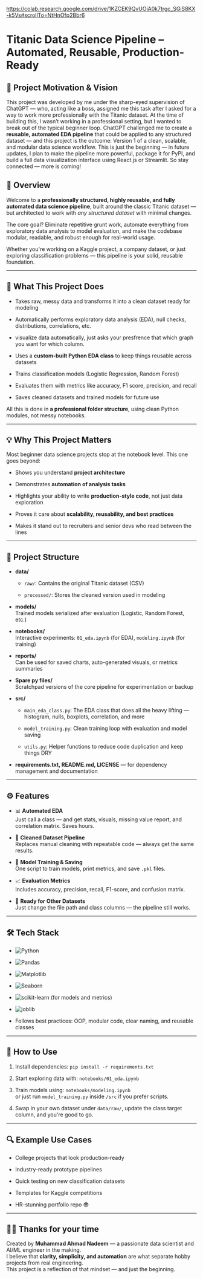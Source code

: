 https://colab.research.google.com/drive/1KZCEK9QvUOiA0k7trgc_SGiS8KX-k5Vs#scrollTo=NtHnOfp2Bbr6


Titanic Data Science Pipeline – Automated, Reusable, Production-Ready
=====================================================================

🧠 Project Motivation & Vision
------------------------------

This project was developed by me under the sharp-eyed supervision of ChatGPT — who, acting like a boss, assigned me this task after I asked for a way to work more professionally with the Titanic dataset. At the time of building this, I wasn’t working in a professional setting, but I wanted to break out of the typical beginner loop. ChatGPT challenged me to create a **reusable, automated EDA pipeline** that could be applied to any structured dataset — and this project is the outcome: Version 1 of a clean, scalable, and modular data science workflow. This is just the beginning — in future updates, I plan to make the pipeline more powerful, package it for PyPI, and build a full data visualization interface using React.js or Streamlit. So stay connected — more is coming!

📌 Overview
-----------

Welcome to a **professionally structured, highly reusable, and fully automated data science pipeline**, built around the classic Titanic dataset — but architected to work with _any structured dataset_ with minimal changes.

The core goal? Eliminate repetitive grunt work, automate everything from exploratory data analysis to model evaluation, and make the codebase modular, readable, and robust enough for real-world usage.

Whether you're working on a Kaggle project, a company dataset, or just exploring classification problems — this pipeline is your solid, reusable foundation.

* * *

🎯 What This Project Does
-------------------------

*   Takes raw, messy data and transforms it into a clean dataset ready for modeling
    
*   Automatically performs exploratory data analysis (EDA), null checks, distributions, correlations, etc.

*   visualize data automatically, just asks your presfrence that which graph you want for which column.
    
*   Uses a **custom-built Python EDA class** to keep things reusable across datasets
    
*   Trains classification models (Logistic Regression, Random Forest)
    
*   Evaluates them with metrics like accuracy, F1 score, precision, and recall
    
*   Saves cleaned datasets and trained models for future use
    

All this is done in **a professional folder structure**, using clean Python modules, not messy notebooks.

* * *

💡 Why This Project Matters
---------------------------

Most beginner data science projects stop at the notebook level. This one goes beyond:

*   Shows you understand **project architecture**
    
*   Demonstrates **automation of analysis tasks**
    
*   Highlights your ability to write **production-style code**, not just data exploration
    
*   Proves it care about **scalability, reusability, and best practices**
    
*   Makes it stand out to recruiters and senior devs who read between the lines
    
* * *

🧱 Project Structure
--------------------

*   **data/**
    
    *   `raw/`: Contains the original Titanic dataset (CSV)
        
    *   `processed/`: Stores the cleaned version used in modeling
        
*   **models/**  
    Trained models serialized after evaluation (Logistic, Random Forest, etc.)
    
*   **notebooks/**  
    Interactive experiments: `01_eda.ipynb` (for EDA), `modeling.ipynb` (for training)
    
*   **reports/**  
    Can be used for saved charts, auto-generated visuals, or metrics summaries
    
*   **Spare py files/**  
    Scratchpad versions of the core pipeline for experimentation or backup
    
*   **src/**
    
    *   `main_eda_class.py`: The EDA class that does all the heavy lifting — histogram, nulls, boxplots, correlation, and more
        
    *   `model_training.py`: Clean training loop with evaluation and model saving
        
    *   `utils.py`: Helper functions to reduce code duplication and keep things DRY
        
*   **requirements.txt, README.md, LICENSE** — for dependency management and documentation
    

* * *

⚙️ Features
-----------

*   📊 **Automated EDA**  
    Just call a class — and get stats, visuals, missing value report, and correlation matrix. Saves hours.
    
*   🧼 **Cleaned Dataset Pipeline**  
    Replaces manual cleaning with repeatable code — always get the same results.
    
*   🤖 **Model Training & Saving**  
    One script to train models, print metrics, and save `.pkl` files.
    
*   📈 **Evaluation Metrics**  
    Includes accuracy, precision, recall, F1-score, and confusion matrix.
    
*   💾 **Ready for Other Datasets**  
    Just change the file path and class columns — the pipeline still works.
    

* * *

🛠️ Tech Stack
--------------

*   ![Python](https://img.shields.io/badge/Python-3.x-3776AB?logo=python&logoColor=white) 
    
*   ![Pandas](https://img.shields.io/badge/Pandas-2.1.4-150458?logo=pandas&logoColor=white) 

*   ![Matplotlib](https://img.shields.io/badge/Matplotlib-3.8.4-11557C?logo=matplotlib&logoColor=white) 

*   ![Seaborn](https://img.shields.io/badge/Seaborn-0.13.2-42A5F5?logo=seaborn&logoColor=white) 
    
*   ![scikit-learn](https://img.shields.io/badge/scikit--learn-1.4-F7931E?logo=scikit-learn&logoColor=white) (for models and metrics)
    
*   ![joblib](https://img.shields.io/badge/joblib-0.13.2-42A5F5?logo=joblib&logoColor=white) 
    
    
*   Follows best practices: OOP, modular code, clear naming, and reusable classes
    

* * *

📌 How to Use
-------------

1.  Install dependencies: `pip install -r requirements.txt`
    
2.  Start exploring data with: `notebooks/01_eda.ipynb`
    
3.  Train models using: `notebooks/modeling.ipynb`  
    or just run `model_training.py` inside `/src` if you prefer scripts.
    
4.  Swap in your own dataset under `data/raw/`, update the class target column, and you're good to go.
    

* * *

🔍 Example Use Cases
--------------------

*   College projects that look production-ready
    
*   Industry-ready prototype pipelines
    
*   Quick testing on new classification datasets
    
*   Templates for Kaggle competitions
    
*   HR-stunning portfolio repo 😎
    

* * *

🙋‍♂️ Thanks for your time
---------------------

Created by **Muhammad Ahmad Nadeem** — a passionate data scientist and AI/ML engineer in the making.  
I believe that **clarity, simplicity, and automation** are what separate hobby projects from real engineering.  
This project is a reflection of that mindset — and just the beginning.